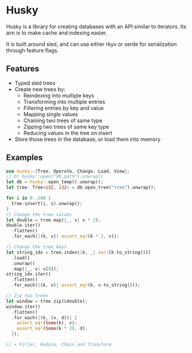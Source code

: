 
# Husky
Husky is a library for creating databases with an API similar to iterators. Its aim is to make cache and indexing easier.

It is built around sled, and can use either rkyv or serde for serialization through feature flags.

## Features
- Typed sled trees
- Create new trees by:
	- Reindexing into multiple keys
	- Transforming into multiple entries
	- Filtering entries by key and value
	- Mapping single values
	- Chaining two trees of same type
	- Zipping two trees of same key type
	- Reducing values in the tree on insert
- Store those trees in the database, or load them into memory

## Examples
```rust
use husky::{Tree, Operate, Change, Load, View};
// Or husky::open("db_path").unwrap()
let db = husky::open_temp().unwrap();
let tree: Tree<i32, i32> = db.open_tree("tree").unwrap();

for i in 0..100 {
  tree.insert(i, i).unwrap();
}
// Change the tree values
let double = tree.map(|_, v| v * 2);
double.iter()
  .flatten()
  .for_each(|(k, v)| assert_eq!(k * 2, v));

// Change the tree keys
let string_idx = tree.index(|k, _| vec![k.to_string()])
  .load()
  .unwrap()
  .map(|_, v| v[0]);
string_idx.iter()
  .flatten()
  .for_each(|(k, v)| assert_eq!(k, v.to_string()));

// Zip two trees
let window = tree.zip(&double);
window.iter()
  .flatten()
  .for_each(|(k, (v, d))| {
    assert_eq!(Some(k), v);
    assert_eq!(Some(k * 2), d);
  });

// + Filter, Reduce, Chain and Transform
```